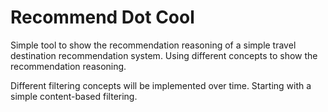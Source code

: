 # Recommend Dot Cool

Simple tool to show the recommendation reasoning of a simple travel destination recommendation system. Using different concepts to show the recommendation reasoning.

Different filtering concepts will be implemented over time. Starting with a simple content-based filtering.